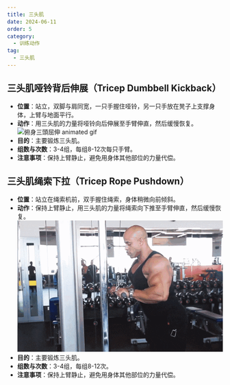 ```yaml
---
title: 三头肌
date: 2024-06-11
order: 5
category:
  - 训练动作
tag:
  - 三头肌
---
```


## 三头肌哑铃背后伸展（Tricep Dumbbell Kickback）

- **位置**：站立，双脚与肩同宽，一只手握住哑铃，另一只手放在凳子上支撑身体，上臂与地面平行。
- **动作**：用三头肌的力量将哑铃向后伸展至手臂伸直，然后缓慢恢复。
  ![俯身三頭屈伸 animated gif](https://raw.githubusercontent.com/GodX-18/picBed/main/gZrGAk.gif)
- **目的**：主要锻炼三头肌。
- **组数与次数**：3-4组，每组8-12次每只手臂。
- **注意事项**：保持上臂静止，避免用身体其他部位的力量代偿。

## 三头肌绳索下拉（Tricep Rope Pushdown）

- **位置**：站立在绳索机前，双手握住绳索，身体稍微向前倾斜。
- **动作**：保持上臂静止，用三头肌的力量将绳索向下推至手臂伸直，然后缓慢恢复。
  ![如何做好简单的肱三头肌下压，你真的需要了解一下-搜狐体育!!!](https://raw.githubusercontent.com/GodX-18/picBed/main/68ecf9bbe7474d3386f5d363f14efe79.gif)
- **目的**：主要锻炼三头肌。
- **组数与次数**：3-4组，每组8-12次。
- **注意事项**：保持上臂静止，避免用身体其他部位的力量代偿。